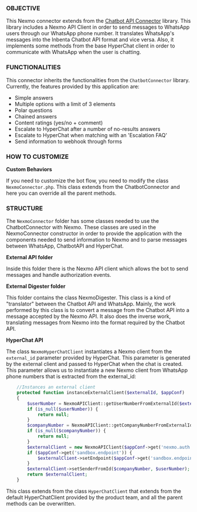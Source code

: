### OBJECTIVE

This Nexmo connector extends from the [Chatbot API Connector](https://github.com/inbenta-integrations/chatbot_api_connector) library. This library includes a Nexmo API Client in order to send messages to WhatsApp users through our WhatsApp phone number. It translates WhatsApp's messages into the Inbenta Chatbot API format and vice versa. Also, it implements some methods from the base HyperChat client in order to communicate with WhatsApp when the user is chatting.

### FUNCTIONALITIES
This connector inherits the functionalities from the `ChatbotConnector` library. Currently, the features provided by this application are:

* Simple answers
* Multiple options with a limit of 3 elements
* Polar questions
* Chained answers
* Content ratings (yes/no + comment)
* Escalate to HyperChat after a number of no-results answers
* Escalate to HyperChat when matching with an 'Escalation FAQ'
* Send information to webhook through forms

### HOW TO CUSTOMIZE

**Custom Behaviors**

If you need to customize the bot flow, you need to modify the class `NexmoConnector.php`. This class extends from the ChatbotConnector and here you can override all the parent methods.


### STRUCTURE

The `NexmoConnector` folder has some classes needed to use the ChatbotConnector with Nexmo. These classes are used in the NexmoConnector constructor in order to provide the application with the components needed to send information to Nexmo and to parse messages between WhatsApp, ChatbotAPI and HyperChat.

**External API folder**

Inside this folder there is the Nexmo API client which allows the bot to send messages and handle authorization events.


**External Digester folder**

This folder contains the class NexmoDigester. This class is a kind of "translator" between the Chatbot API and WhatsApp. Mainly, the work performed by this class is to convert a message from the Chatbot API into a message accepted by the Nexmo API. It also does the inverse work, translating messages from Nexmo into the format required by the Chatbot API.


**HyperChat API**

The class `NexmoHyperChatClient` instantiates a Nexmo client from the `external_id` parameter provided by HyperChat. This parameter is generated by the external client and passed to HyperChat when the chat is created. This parameter allows us to instantiate a new Nexmo client from WhatsApp phone numbers that is extracted from the external_id:
```php
    //Instances an external client
    protected function instanceExternalClient($externalId, $appConf)
    {
        $userNumber = NexmoAPIClient::getUserNumberFromExternalId($externalId);
        if (is_null($userNumber)) {
            return null;
        }
        $companyNumber = NexmoAPIClient::getCompanyNumberFromExternalId($externalId);
        if (is_null($companyNumber)) {
            return null;
        }
        $externalClient = new NexmoAPIClient($appConf->get('nexmo.auth'));
        if ($appConf->get('sandbox.endpoint')) {
            $externalClient->setEndpoint($appConf->get('sandbox.endpoint'));
        }
        $externalClient->setSenderFromId($companyNumber, $userNumber);
        return $externalClient;
    }
```

This class extends from the class `HyperChatClient` that extends from the default HyperChatClient provided by the product team, and all the parent methods can be overwritten.
